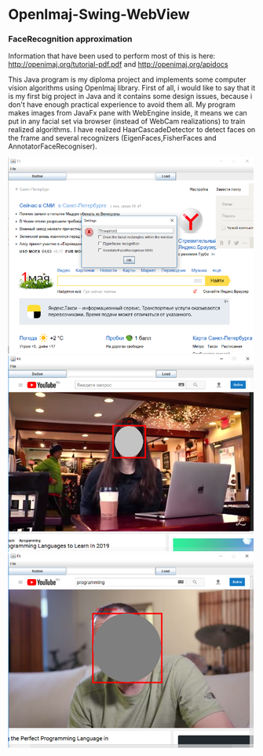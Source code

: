 # OpenImaj-Swing-WebView
### FaceRecognition approximation

Information that have been used to perform most of this is here: http://openimaj.org/tutorial-pdf.pdf and http://openimaj.org/apidocs

This Java program is my diploma project and implements some computer vision algorithms using OpenImaj library.
First of all, i would like to say that it is my first big project in Java and it contains some design issues, because i don't have enough practical experience to avoid them all.
My program makes images from JavaFx pane with WebEngine inside, it means we can put in any facial set via browser (instead of WebCam realizations) to train realized algorithms.
I have realized HaarCascadeDetector to detect faces on the frame and several recognizers (EigenFaces,FisherFaces and AnnotatorFaceRecogniser).

<img src="/img/fx.png" width="500"> <img src="/img/fx2.png" width="500"> <img src="/img/fx3.png" width="500">

